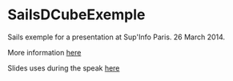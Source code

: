 SailsDCubeExemple
=================

Sails exemple for a presentation at Sup'Info Paris. 26 March 2014.

More information [here](http://paris.supinfo.com/events/soiree-dcube-a-supinfo/)

Slides uses during the speak [here](http://www.slideshare.net/RadicalEdward/prsentation-sails-by-dcube-at-supinfo-paris)
